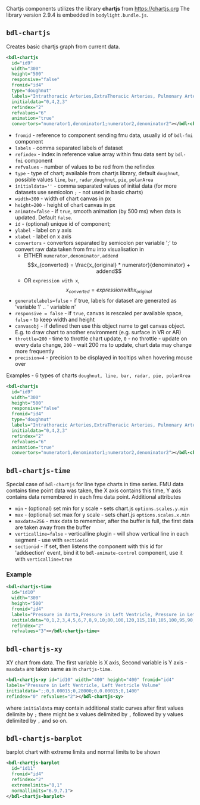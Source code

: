 Chartjs components utilizes the library **chartjs** from https://chartjs.org 
The library version 2.9.4 is embedded in `bodylight.bundle.js`.

## `bdl-chartjs`  

Creates basic chartjs graph from current data. 

```xml
<bdl-chartjs 
  id="id9" 
  width="300" 
  height="500"
  responsive="false"  
  fromid="id4" 
  type="doughnut" 
  labels="Intrathoracic Arteries,ExtraThoracic Arteries, Pulmonary Arteries, Intrathoracic Veins, Extrathoracic veins, Pulmonary Veins"
  initialdata="0,4,2,3" 
  refindex="2" 
  refvalues="6"
  animation="true"
  convertors="numerator1,denominator1;numerator2,denominator2"></bdl-chartjs>
``` 
* `fromid` - reference to component sending fmu data, usually id of `bdl-fmi` component
* `labels` - comma separated labels of dataset
* `refindex` - index in reference value array within fmu data sent by `bdl-fmi` component
* `refvalues` - number of values to be red from the refindex
* `type` - type of chart; available from chartjs library, default `doughnut`, possible values `line`, `bar`, `radar`,`doughnut`, `pie`, `polarArea`
* `initialdata=''` - comma separated values of initial data (for more datasets use semicolon `;` - not used in basic charts)
* `width=300`  - width of chart canvas in px
* `height=200` - height of chart canvas in px
* `animate=false` - if `true`, smooth animation (by 500 ms) when data is updated. Default `false`.
* `id` - (optional) unique id of component;
* `ylabel` - label on y axis
* `xlabel` - label on x axis
* `convertors` - convertors separated by semicolon per variable ';' to convert raw data taken from fmu into visualisation in 
  * EITHER `numerator,denominator,addend` $$x_{converted} = \frac{x_{original} * numerator}{denominator} + addend$$
  * OR `expression with x`, $$x_{converted} = expression with x_{original} $$
* `generatelabels=false` - if true, labels for dataset are generated as 'variable 1' .. ' variable n'
* `responsive = false` - if `true`, canvas is rescaled per available space, `false` - to keep width and height
* `canvasobj` - if defined then use this object name to get canvas object. E.g. to draw chart to another environment (e.g. surface in VR or AR)
* `throttle=200` - time to throttle chart update, `0` - no throttle - update on every data change, `200` - wait 200 ms to update, chart data may change more frequently  
* `precision=4` - precision to be displayed in tooltips when hovering mouse over


Examples - 6 types of charts `doughnut, line, bar, radar, pie, polarArea`

```xml
<bdl-chartjs 
  id="id9" 
  width="300" 
  height="500"
  responsive="false"  
  fromid="id4" 
  type="doughnut" 
  labels="Intrathoracic Arteries,ExtraThoracic Arteries, Pulmonary Arteries, Intrathoracic Veins, Extrathoracic veins, Pulmonary Veins"
  initialdata="0,4,2,3" 
  refindex="2" 
  refvalues="6"
  animation="true"
  convertors="numerator1,denominator1;numerator2,denominator2"></bdl-chartjs>
```
<div class="w3-row">
<div class="w3-quarter">
<bdl-chartjs
id="id9"
width="300"
height="500"
responsive="false"  
fromid="id4"
type="doughnut"
labels="Intrathoracic Arteries,ExtraThoracic Arteries, Pulmonary Arteries, Intrathoracic Veins, Extrathoracic veins, Pulmonary Veins"
initialdata="0,4,2,3"
refindex="2"
refvalues="6"
animation="true"
convertors="numerator1,denominator1;numerator2,denominator2"></bdl-chartjs>
</div><div class="w3-quarter">

<bdl-chartjs
id="id9"
width="300"
height="500"
responsive="false"  
fromid="id4"
type="line"
labels="Intrathoracic Arteries,ExtraThoracic Arteries, Pulmonary Arteries, Intrathoracic Veins, Extrathoracic veins, Pulmonary Veins"
initialdata="0,4,2,3"
refindex="2"
refvalues="6"
animation="true"
convertors="numerator1,denominator1;numerator2,denominator2"></bdl-chartjs>
</div><div class="w3-quarter">
<bdl-chartjs
id="id9"
width="300"
height="500"
responsive="false"  
fromid="id4"
type="bar"
labels="Intrathoracic Arteries,ExtraThoracic Arteries, Pulmonary Arteries, Intrathoracic Veins, Extrathoracic veins, Pulmonary Veins"
initialdata="0,4,2,3"
refindex="2"
refvalues="6"
animation="true"
convertors="numerator1,denominator1;numerator2,denominator2"></bdl-chartjs>  
</div><div class="w3-quarter">
<bdl-chartjs
id="id9"
width="300"
height="500"
responsive="false"  
fromid="id4"
type="radar"
labels="Intrathoracic Arteries,ExtraThoracic Arteries, Pulmonary Arteries, Intrathoracic Veins, Extrathoracic veins, Pulmonary Veins"
initialdata="0,4,2,3"
refindex="2"
refvalues="6"
animation="true"
convertors="numerator1,denominator1;numerator2,denominator2"></bdl-chartjs>
</div><div class="w3-quarter">
<bdl-chartjs
id="id9"
width="300"
height="500"
responsive="false"  
fromid="id4"
type="pie"
labels="Intrathoracic Arteries,ExtraThoracic Arteries, Pulmonary Arteries, Intrathoracic Veins, Extrathoracic veins, Pulmonary Veins"
initialdata="0,4,2,3"
refindex="2"
refvalues="6"
animation="true"
convertors="numerator1,denominator1;numerator2,denominator2"></bdl-chartjs>
</div><div class="w3-quarter">
<bdl-chartjs
id="id9"
width="300"
height="500"
responsive="false"  
fromid="id4"
type="polarArea"
labels="Intrathoracic Arteries,ExtraThoracic Arteries, Pulmonary Arteries, Intrathoracic Veins, Extrathoracic veins, Pulmonary Veins"
initialdata="0,4,2,3"
refindex="2"
refvalues="6"
animation="true"
convertors="numerator1,denominator1;numerator2,denominator2"></bdl-chartjs>
</div>
</div>

## `bdl-chartjs-time`
Special case of `bdl-chartjs` for line type charts in time series. FMU data contains time point data was taken, the X axis contains this time, Y axis contains data remembered in each fmu data point. Additional attributes
* `min` - (optional) set min for y scale - sets chart.js `options.scales.y.min`
* `max` - (optional) set max for y scale - sets chart.js `options.scales.x.min`
* `maxdata=256` - max data to remember, after the buffer is full, the first data are taken away from the buffer 
* `verticalline=false` - verticalline plugin - will show vertical line in each segment - use with `sectionid`
* `sectionid` - if set, then listens the component with this id for 'addsection' event, bind it to `bdl-animate-control` component, use it with `verticalline=true`
 
### Example
```xml
<bdl-chartjs-time  
  id="id10" 
  width="300" 
  height="500" 
  fromid="id4" 
  labels="Pressure in Aorta,Pressure in Left Ventricle, Pressure in Left Atria"
  initialdata="0,1,2,3,4,5,6,7,8,9,10;80,100,120,115,110,105,100,95,90,85;20,25,30,28,26,24,22,20,18,16;20,100,120,115,110,27,25,23,21,19,17" 
  refindex="2"   
  refvalues="3"></bdl-chartjs-time>
```

<bdl-chartjs-time  
  id="id10" 
  width="300" 
  height="500" 
  fromid="id4" 
  labels="Pressure in Aorta,Pressure in Left Ventricle, Pressure in Left Atria"
  initialdata="0,1,2,3,4,5,6,7,8,9,10;80,100,120,115,110,105,100,95,90,85;20,25,30,28,26,24,22,20,18,16;20,100,120,115,110,27,25,23,21,19,17" 
  refindex="2"   
  refvalues="3"></bdl-chartjs-time>


## `bdl-chartjs-xy`

XY chart from data. The first variable is X axis, Second variable is Y axis - `maxdata` are taken same as in `chartjs-time`.


```xml
<bdl-chartjs-xy id="id10" width="400" height="400" fromid="id4" 
labels="Pressure in Left Ventricle, Left Ventricle Volume" 
initialdata=";;0,0.00015;0,28000;0,0.00015;0,1400" 
refindex="0" refvalues="2"></bdl-chartjs-xy>
``` 

where `initialdata` may contain additional static curves after first values 
delimite by `;` there might be x values delimited by `,` followed by y values delimited by `,`
and so on. 

## `bdl-chartjs-barplot`

barplot chart with extreme limits and normal limits to be shown
```xml
<bdl-chartjs-barplot
  id="id11"
  fromid="id4"
  refindex="2"
  extremelimits="0,1"
  normallimits="6.9,7.1">
</bdl-chartjs-barplot>
```
<bdl-chartjs-barplot
  id="id11"
  fromid="id4"
  refindex="2"
  extremelimits="4,8"
  normallimits="6.9,7.1"
  initialdata="7">
</bdl-chartjs-barplot>

